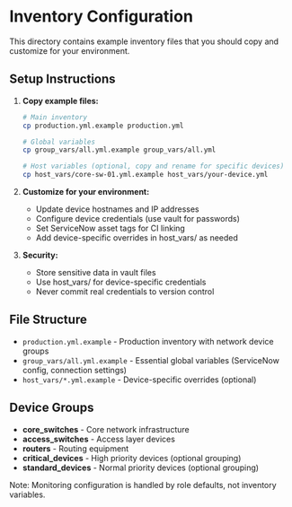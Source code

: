 # Inventory Configuration

This directory contains example inventory files that you should copy and customize for your environment.

## Setup Instructions

1. **Copy example files:**
   ```bash
   # Main inventory
   cp production.yml.example production.yml
   
   # Global variables
   cp group_vars/all.yml.example group_vars/all.yml
   
   # Host variables (optional, copy and rename for specific devices)
   cp host_vars/core-sw-01.yml.example host_vars/your-device.yml
   ```

2. **Customize for your environment:**
   - Update device hostnames and IP addresses  
   - Configure device credentials (use vault for passwords)
   - Set ServiceNow asset tags for CI linking
   - Add device-specific overrides in host_vars/ as needed

3. **Security:**
   - Store sensitive data in vault files
   - Use host_vars/ for device-specific credentials  
   - Never commit real credentials to version control

## File Structure

- `production.yml.example` - Production inventory with network device groups
- `group_vars/all.yml.example` - Essential global variables (ServiceNow config, connection settings)
- `host_vars/*.yml.example` - Device-specific overrides (optional)

## Device Groups

- **core_switches** - Core network infrastructure
- **access_switches** - Access layer devices  
- **routers** - Routing equipment
- **critical_devices** - High priority devices (optional grouping)
- **standard_devices** - Normal priority devices (optional grouping)

Note: Monitoring configuration is handled by role defaults, not inventory variables.
